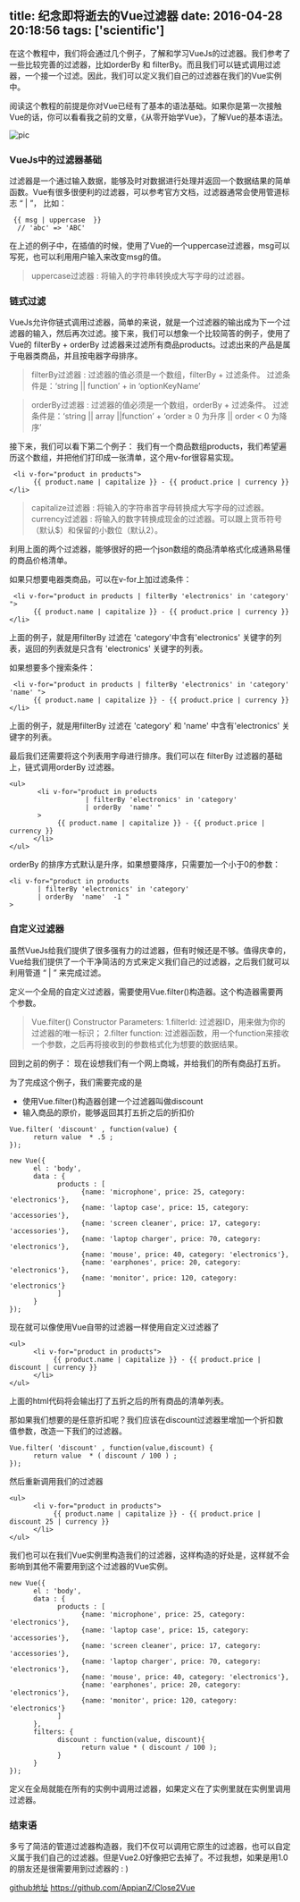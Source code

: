 title: 纪念即将逝去的Vue过滤器
date: 2016-04-28 20:18:56
tags:  ['scientific']
---

在这个教程中，我们将会通过几个例子，了解和学习VueJs的过滤器。我们参考了一些比较完善的过滤器，比如orderBy 和 filterBy。而且我们可以链式调用过滤器，一个接一个过滤。因此，我们可以定义我们自己的过滤器在我们的Vue实例中。

阅读这个教程的前提是你对Vue已经有了基本的语法基础。如果你是第一次接触Vue的话，你可以看看我之前的文章，《从零开始学Vue》，了解Vue的基本语法。

![pic](http://7xqsim.com1.z0.glb.clouddn.com/%E8%98%91%E8%8F%87%E7%81%AF.jpg?imageView2/1/w/320/h/270)

<!-- more -->

### VueJs中的过滤器基础
过滤器是一个通过输入数据，能够及时对数据进行处理并返回一个数据结果的简单函数。Vue有很多很便利的过滤器，可以参考官方文档，过滤器通常会使用管道标志 “ | ”， 比如：

```
 {{ msg | uppercase  }}
  // 'abc' => 'ABC'
```
在上述的例子中，在插值的时候，使用了Vue的一个uppercase过滤器，msg可以写死，也可以利用用户输入来改变msg的值。

>  uppercase过滤器 : 将输入的字符串转换成大写字母的过滤器。


### 链式过滤
VueJs允许你链式调用过滤器，简单的来说，就是一个过滤器的输出成为下一个过滤器的输入，然后再次过滤。接下来，我们可以想象一个比较简答的例子，使用了Vue的 filterBy + orderBy 过滤器来过滤所有商品products。过滤出来的产品是属于电器类商品，并且按电器字母排序。

> filterBy过滤器 : 过滤器的值必须是一个数组，filterBy + 过滤条件。
> 过滤条件是：‘string || function’ + in ‘optionKeyName’

> orderBy过滤器 : 过滤器的值必须是一个数组，orderBy + 过滤条件。
> 过滤条件是：‘string || array ||function’ +  ‘order ≥ 0 为升序 ||  order < 0 为降序’

接下来，我们可以看下第二个例子：
我们有一个商品数组products，我们希望遍历这个数组，并把他们打印成一张清单，这个用v-for很容易实现。

```
 <li v-for="product in products">
      {{ product.name | capitalize }} - {{ product.price | currency }}
</li>
```

>  capitalize过滤器 : 将输入的字符串首字母转换成大写字母的过滤器。
>  currency过滤器 : 将输入的数字转换成现金的过滤器。可以跟上货币符号（默认$）和保留的小数位（默认2）。

利用上面的两个过滤器，能够很好的把一个json数组的商品清单格式化成通熟易懂的商品价格清单。

如果只想要电器类商品，可以在v-for上加过滤条件：

```
 <li v-for="product in products | filterBy 'electronics' in 'category' ">
      {{ product.name | capitalize }} - {{ product.price | currency }}
</li>
```

上面的例子，就是用filterBy 过滤在 'category'中含有'electronics' 关键字的列表，返回的列表就是只含有 'electronics' 关键字的列表。

如果想要多个搜索条件：

```
 <li v-for="product in products | filterBy 'electronics' in 'category'  'name' ">
      {{ product.name | capitalize }} - {{ product.price | currency }}
</li>
```

上面的例子，就是用filterBy 过滤在 'category' 和 'name' 中含有'electronics' 关键字的列表。

最后我们还需要将这个列表用字母进行排序。我们可以在 filterBy 过滤器的基础上，链式调用orderBy 过滤器。

```
<ul>
       <li v-for="product in products
                   | filterBy 'electronics' in 'category'
                   | orderBy  'name' "
       >
            {{ product.name | capitalize }} - {{ product.price | currency }}
      </li>
</ul>
```

orderBy 的排序方式默认是升序，如果想要降序，只需要加一个小于0的参数：
```
<li v-for="product in products
       | filterBy 'electronics' in 'category'
       | orderBy  'name'  -1 "
>
```


### 自定义过滤器
虽然VueJs给我们提供了很多强有力的过滤器，但有时候还是不够。值得庆幸的，Vue给我们提供了一个干净简洁的方式来定义我们自己的过滤器，之后我们就可以利用管道 “ | ” 来完成过滤。

定义一个全局的自定义过滤器，需要使用Vue.filter()构造器。这个构造器需要两个参数。

> Vue.filter() Constructor Parameters:
> 1.filterId: 过滤器ID，用来做为你的过滤器的唯一标识；
> 2.filter function: 过滤器函数，用一个function来接收一个参数，之后再将接收到的参数格式化为想要的数据结果。

回到之前的例子：
现在设想我们有一个网上商城，并给我们的所有商品打五折。

为了完成这个例子，我们需要完成的是
* 使用Vue.filter()构造器创建一个过滤器叫做discount
* 输入商品的原价，能够返回其打五折之后的折扣价


```
Vue.filter( 'discount' , function(value) {
      return value  * .5 ;
});

new Vue({
      el : 'body',
      data : {
            products : [
                  {name: 'microphone', price: 25, category: 'electronics'},
                  {name: 'laptop case', price: 15, category: 'accessories'},
                  {name: 'screen cleaner', price: 17, category: 'accessories'},
                  {name: 'laptop charger', price: 70, category: 'electronics'},
                  {name: 'mouse', price: 40, category: 'electronics'},
                  {name: 'earphones', price: 20, category: 'electronics'},
                  {name: 'monitor', price: 120, category: 'electronics'}
            ]
      }
});
```

现在就可以像使用Vue自带的过滤器一样使用自定义过滤器了


```
<ul>
      <li v-for="product in products">
           {{ product.name | capitalize }} - {{ product.price | discount | currency }}
      </li>
</ul>
```


上面的html代码将会输出打了五折之后的所有商品的清单列表。

那如果我们想要的是任意折扣呢？我们应该在discount过滤器里增加一个折扣数值参数，改造一下我们的过滤器。

```
Vue.filter( 'discount' , function(value,discount) {
      return value  * ( discount / 100 ) ;
});
```

然后重新调用我们的过滤器

```
<ul>
      <li v-for="product in products">
           {{ product.name | capitalize }} - {{ product.price | discount 25 | currency }}
      </li>
</ul>
```

我们也可以在我们Vue实例里构造我们的过滤器，这样构造的好处是，这样就不会影响到其他不需要用到这个过滤器的Vue实例。


```
new Vue({
      el : 'body',
      data : {
            products : [
                  {name: 'microphone', price: 25, category: 'electronics'},
                  {name: 'laptop case', price: 15, category: 'accessories'},
                  {name: 'screen cleaner', price: 17, category: 'accessories'},
                  {name: 'laptop charger', price: 70, category: 'electronics'},
                  {name: 'mouse', price: 40, category: 'electronics'},
                  {name: 'earphones', price: 20, category: 'electronics'},
                  {name: 'monitor', price: 120, category: 'electronics'}
            ]
      },
      filters: {
            discount : function(value, discount){
                  return value * ( discount / 100 );
            }
      }
});
```

定义在全局就能在所有的实例中调用过滤器，如果定义在了实例里就在实例里调用过滤器。

###  结束语
多亏了简洁的管道过滤器构造器，我们不仅可以调用它原生的过滤器，也可以自定义属于我们自己的过滤器。但是Vue2.0好像把它去掉了。不过我想，如果是用1.0的朋友还是很需要用到过滤器的 : )


[github地址](https://github.com/AppianZ/Close2Vue)
https://github.com/AppianZ/Close2Vue
